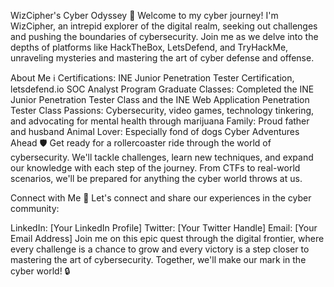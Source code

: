WizCipher's Cyber Odyssey 🚀
Welcome to my cyber journey! I'm WizCipher, an intrepid explorer of the digital realm, seeking out challenges and pushing the boundaries of cybersecurity. Join me as we delve into the depths of platforms like HackTheBox, LetsDefend, and TryHackMe, unraveling mysteries and mastering the art of cyber defense and offense.

About Me ℹ️
Certifications: INE Junior Penetration Tester Certification, letsdefend.io SOC Analyst Program Graduate
Classes: Completed the INE Junior Penetration Tester Class and the INE Web Application Penetration Tester Class
Passions: Cybersecurity, video games, technology tinkering, and advocating for mental health through marijuana
Family: Proud father and husband
Animal Lover: Especially fond of dogs
Cyber Adventures Ahead 🛡️
Get ready for a rollercoaster ride through the world of cybersecurity. We'll tackle challenges, learn new techniques, and expand our knowledge with each step of the journey. From CTFs to real-world scenarios, we'll be prepared for anything the cyber world throws at us.

Connect with Me 🤝
Let's connect and share our experiences in the cyber community:

LinkedIn: [Your LinkedIn Profile]
Twitter: [Your Twitter Handle]
Email: [Your Email Address]
Join me on this epic quest through the digital frontier, where every challenge is a chance to grow and every victory is a step closer to mastering the art of cybersecurity. Together, we'll make our mark in the cyber world! 🔒
